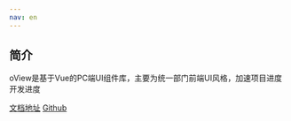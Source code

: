 ```yaml
---
nav: en
---
```


## 简介

oView是基于Vue的PC端UI组件库，主要为统一部门前端UI风格，加速项目进度开发进度

<a href="#">文档地址</a>
<a href="#">Github</a>